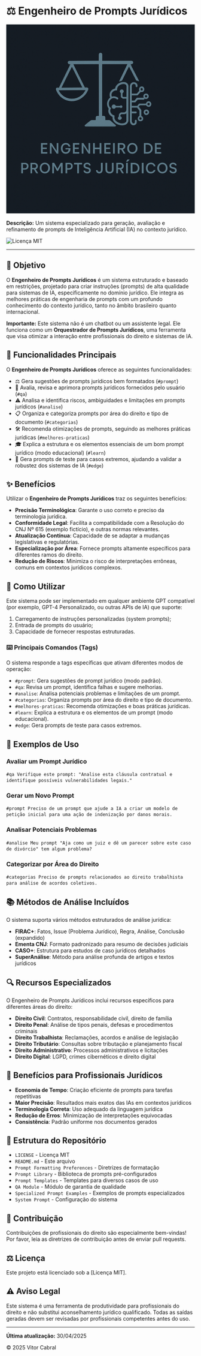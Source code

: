 # ⚖️ Engenheiro de Prompts Jurídicos

![Engenheiro de Prompts Jurídicos Logo](logo.png)

**Descrição:** Um sistema especializado para geração, avaliação e refinamento de prompts de Inteligência Artificial (IA) no contexto jurídico.

![Licença MIT](https://img.shields.io/badge/Licença-MIT-blue.svg)

---
## 🎯 Objetivo

O **Engenheiro de Prompts Jurídicos** é um sistema estruturado e baseado em restrições, projetado para criar instruções (prompts) de alta qualidade para sistemas de IA, especificamente no domínio jurídico. Ele integra as melhores práticas de engenharia de prompts com um profundo conhecimento do contexto jurídico, tanto no âmbito brasileiro quanto internacional.

**Importante:** Este sistema não é um chatbot ou um assistente legal. Ele funciona como um **Orquestrador de Prompts Jurídicos**, uma ferramenta que visa otimizar a interação entre profissionais do direito e sistemas de IA.

## 🔧 Funcionalidades Principais

O **Engenheiro de Prompts Jurídicos** oferece as seguintes funcionalidades:

- ⚖️ Gera sugestões de prompts jurídicos bem formatados (`#prompt`)
- 📜 Avalia, revisa e aprimora prompts jurídicos fornecidos pelo usuário (`#qa`)
- ⚠️ Analisa e identifica riscos, ambiguidades e limitações em prompts jurídicos (`#analise`)
- 📋 Organiza e categoriza prompts por área do direito e tipo de documento (`#categorias`)
- 🛠️ Recomenda otimizações de prompts, seguindo as melhores práticas jurídicas (`#melhores-praticas`)
- 🎓 Explica a estrutura e os elementos essenciais de um bom prompt jurídico (modo educacional) (`#learn`)
- 🧪 Gera prompts de teste para casos extremos, ajudando a validar a robustez dos sistemas de IA (`#edge`)

## ✨ Benefícios

Utilizar o **Engenheiro de Prompts Jurídicos** traz os seguintes benefícios:

*   **Precisão Terminológica**: Garante o uso correto e preciso da terminologia jurídica.
*   **Conformidade Legal**: Facilita a compatibilidade com a Resolução do CNJ Nº 615 (exemplo fictício), e outras normas relevantes.
*   **Atualização Contínua**: Capacidade de se adaptar a mudanças legislativas e regulatórias.
*   **Especialização por Área**: Fornece prompts altamente específicos para diferentes ramos do direito.
*   **Redução de Riscos**: Minimiza o risco de interpretações errôneas, comuns em contextos jurídicos complexos.

## 🚀 Como Utilizar

Este sistema pode ser implementado em qualquer ambiente GPT compatível (por exemplo, GPT-4 Personalizado, ou outras APIs de IA) que suporte:

1.  Carregamento de instruções personalizadas (system prompts);
2.  Entrada de prompts do usuário;
3.  Capacidade de fornecer respostas estruturadas.

### ⌨️ Principais Comandos (Tags)

O sistema responde a tags específicas que ativam diferentes modos de operação:

- `#prompt`: Gera sugestões de prompt jurídico (modo padrão).
- `#qa`: Revisa um prompt, identifica falhas e sugere melhorias.
- `#analise`: Analisa potenciais problemas e limitações de um prompt.
- `#categorias`: Organiza prompts por área do direito e tipo de documento.
- `#melhores-praticas`: Recomenda otimizações e boas práticas jurídicas.
- `#learn`: Explica a estrutura e os elementos de um prompt (modo educacional).
- `#edge`: Gera prompts de teste para casos extremos.

## 📝 Exemplos de Uso

### Avaliar um Prompt Jurídico

```
#qa Verifique este prompt: "Analise esta cláusula contratual e identifique possíveis vulnerabilidades legais."
```

### Gerar um Novo Prompt

```
#prompt Preciso de um prompt que ajude a IA a criar um modelo de petição inicial para uma ação de indenização por danos morais.
```

### Analisar Potenciais Problemas

```
#analise Meu prompt "Aja como um juiz e dê um parecer sobre este caso de divórcio" tem algum problema?
```

### Categorizar por Área do Direito

```
#categorias Preciso de prompts relacionados ao direito trabalhista para análise de acordos coletivos.
```

## 📚 Métodos de Análise Incluídos

O sistema suporta vários métodos estruturados de análise jurídica:

- **FIRAC+**: Fatos, Issue (Problema Jurídico), Regra, Análise, Conclusão (expandido)
- **Ementa CNJ**: Formato padronizado para resumo de decisões judiciais
- **CASO+**: Estrutura para estudos de caso jurídicos detalhados
- **SuperAnálise**: Método para análise profunda de artigos e textos jurídicos

## 🔍 Recursos Especializados

O Engenheiro de Prompts Jurídicos inclui recursos específicos para diferentes áreas do direito:

- **Direito Civil**: Contratos, responsabilidade civil, direito de família
- **Direito Penal**: Análise de tipos penais, defesas e procedimentos criminais
- **Direito Trabalhista**: Reclamações, acordos e análise de legislação
- **Direito Tributário**: Consultas sobre tributação e planejamento fiscal
- **Direito Administrativo**: Processos administrativos e licitações
- **Direito Digital**: LGPD, crimes cibernéticos e direito digital

## 🌟 Benefícios para Profissionais Jurídicos

- **Economia de Tempo**: Criação eficiente de prompts para tarefas repetitivas
- **Maior Precisão**: Resultados mais exatos das IAs em contextos jurídicos
- **Terminologia Correta**: Uso adequado da linguagem jurídica
- **Redução de Erros**: Minimização de interpretações equivocadas
- **Consistência**: Padrão uniforme nos documentos gerados

## 📂 Estrutura do Repositório

- `LICENSE` - Licença MIT
- `README.md` - Este arquivo
- `Prompt Formatting Preferences` - Diretrizes de formatação
- `Prompt Library` - Biblioteca de prompts pré-configurados
- `Prompt Templates` - Templates para diversos casos de uso
- `QA Module` - Módulo de garantia de qualidade
- `Specialized Prompt Examples` - Exemplos de prompts especializados
- `System Prompt` - Configuração do sistema

## 👥 Contribuição

Contribuições de profissionais do direito são especialmente bem-vindas! Por favor, leia as diretrizes de contribuição antes de enviar pull requests.

## ⚖️ Licença

Este projeto está licenciado sob a [Licença MIT].

## ⚠️ Aviso Legal

Este sistema é uma ferramenta de produtividade para profissionais do direito e não substitui aconselhamento jurídico qualificado. Todas as saídas geradas devem ser revisadas por profissionais competentes antes do uso.

---

**Última atualização:** 30/04/2025

© 2025 Vitor Cabral
